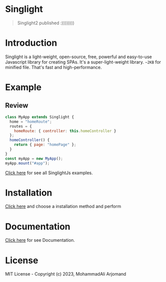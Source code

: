 # Singlight
> Singlight2 published :))))))))

# Introduction
Singlight is a light-weight, open-source, free, powerful and easy-to-use Javascript library for creating SPAs. It's a super-light-weight library. `~2KB` for minified file. That's fast and high-performance.
# Example
## Review
```js
class MyApp extends Singlight {
  home = "homeRoute";
  routes = {
    homeRoute: { controller: this.homeController }
  };
  homeController() {
    return { page: "homePage" };
  }
}
const myApp = new MyApp();
myApp.mount("#app");
```
[Click here](Unknown) for see all SinglightJs examples.

# Installation
[Click here](https://github.com/mohammadali-arjomand/singlightjs/wiki/Installation) and choose a installation method and perform

# Documentation
[Click here](https://github.com/mohammadali-arjomand/singlightjs/wiki) for see Documentation.

# License
MIT License - Copyright (c) 2023, MohammadAli Arjomand
